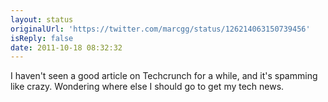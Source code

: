 ```yaml
---
layout: status
originalUrl: 'https://twitter.com/marcgg/status/126214063150739456'
isReply: false
date: 2011-10-18 08:32:32
---
```


I haven't seen a good article on Techcrunch for a while, and it's spamming like crazy. Wondering where else I should go to get my tech news.
